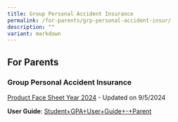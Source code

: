 ```yaml
---
title: Group Personal Accident Insurance
permalink: /for-parents/grp-personal-accident-insur/
description: ""
variant: markdown
---
```

## For Parents

### Group Personal Accident Insurance

[Product Face Sheet Year 2024](/files/Product_Fact_Sheet__Year_2024_May__Revised.pdf) - Updated on 9/5/2024

**User Guide**: [Student+GPA+User+Guide+-+Parent](/files/StudentGPAUserGuideParent.pdf)